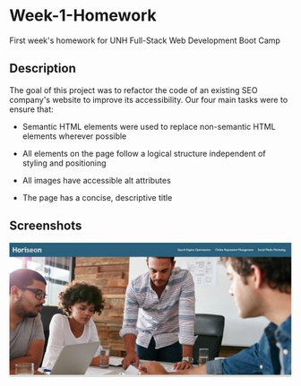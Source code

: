 # Week-1-Homework

First week's homework for UNH Full-Stack Web Development Boot Camp

## Description

The goal of this project was to refactor the code of an existing SEO company's website to improve its accessibility. Our four main tasks were to ensure that:

* Semantic HTML elements were used to replace non-semantic HTML elements wherever possible

* All elements on the page follow a logical structure independent of styling and positioning

* All images have accessible alt attributes

* The page has a concise, descriptive title

## Screenshots

![Top of page](/assets/images/top.jpg)